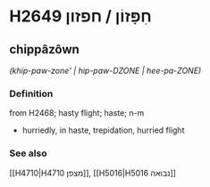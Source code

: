 # H2649 חִפָּזוֹן / חפזון

## chippâzôwn

_(khip-paw-zone' | hip-paw-DZONE | hee-pa-ZONE)_

### Definition

from H2468; hasty flight; haste; n-m

- hurriedly, in haste, trepidation, hurried flight

### See also

[[H4710|H4710 מצפן]], [[H5016|H5016 נבואה]]
